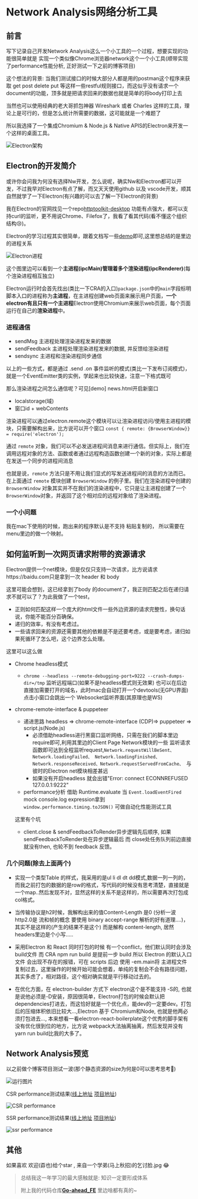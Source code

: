 # **Network Analysis网络分析工具**

## **前言**

写下记录自己开发Network Analysis这么一个小工具的一个过程，想要实现的功能很简单就是 实现一个类似像Chrome浏览器network这个一个小工具(顺带实现了performance性能分析, 正好测试一下之前的博客项目)

这个想法的背景: 当我们测试接口的时候大部分人都是用的postman这个程序来获取 get post delete put 等这样一些restful规则接口，而这似乎没有请求一个document的功能，顶多就是把请求回来的数据也就是简单的将body打印上去

当然也可以使用经典的老大哥抓包神器 Wireshark 或者 Charles 这样的工具，理论上是可行的，但是怎么统计所需要的数据，这可能就是一个难题了

所以我选择了一个集成Chromium & Node.js & Native APIS的Electron来开发一个这样的桌面工具。

![Electron架构](http://qiniu.mrshulan.xin/electron%E6%9E%B6%E6%9E%84.png)

## Electron的开发简介

或许你会问我为何没有选择Nw开发，怎么说呢，确实Nw和Electron都可以开发，不过我早对Electron有点了解，而又天天使用github 以及 vscode开发，顺其自然就学了一下Electron(有兴趣的可以去了解一下Electron的背景)

我在Electron的官网找见一个repo[httptoolkit-desktop](https://github.com/httptoolkit/httptoolkit-desktop) 功能有点强大，都可以支持curl的监听，更不用说Chrome、Filefox了，我看了看其代码(看不懂这个组织结构😢)。

Electron的学习过程其实很简单，跟着文档写一些[demo](https://github.com/Mrshulan/Electron_network/tree/master/demo)即可,这里想总结的是里边的进程关系

![Electron进程](http://qiniu.mrshulan.xin/electron%E8%BF%9B%E7%A8%8B.png)

这个图里边可以看到一个**主进程(ipcMain)**管理着多个**渲染进程(ipcRenderer)**(每个渲染进程相互独立)

Electron运行时会首先找出(类比一下CRA的入口)`package.json`中的`main`字段标明脚本入口的进程称为**主进程**，在主进程创建web页面来展示用户页面，**一个electron有且只有一个主进程**Electron使用Chromium来展示web页面，每个页面运行在自己的**渲染进程**中。

### 进程通信

- sendMsg 主进程处理渲染进程发来的数据
- sendFeedback 主进程处理渲染进程发来的数据, 并反馈给渲染进程
- sendsync  主进程和渲染进程同步通信

以上的一些方式，都是通过 .send .on 事件监听的模式(类比一下发布订阅模式)，就是一个EventEmitter类的实例，学起来也比较快速，注意一下格式既可

那么渲染进程之间怎么通信呢？可见[demo] news.html开启新窗口

- localstorage(域)
- 窗口id + webContents

渲染进程可以通过electron.remote这个模块可以让渲染进程访问/使用主进程的模块，只需要解构出来，比方说可以开个窗口 `const { remote: {BrowserWindow}} = require('electron');`

通过 `remote` 对象，我们可以不必发送进程间消息来进行通信。但实际上，我们在调用远程对象的方法、函数或者通过远程构造函数创建一个新的对象，实际上都是在发送一个同步的进程间消息

也就是说，`remote` 方法只是不用让我们显式的写发送进程间的消息的方法而已。在上面通过 `remote` 模块创建 `BrowserWindow` 的例子里。我们在渲染进程中创建的 `BrowserWindow` 对象其实并不在我们的渲染进程中，它只是让主进程创建了一个 `BrowserWindow`对象，并返回了这个相对应的远程对象给了渲染进程。

###  一个小问题

我在mac下使用的时候，跑出来的程序默认是不支持 粘贴复制的， 所以需要在menu里边的做一个映射。

## 如何监听到一次网页请求附带的资源请求

Electron提供一个net模块，但是仅仅只支持一次请求，比方说请求https://baidu.com只是拿到一次 header 和 body

这里可能会想到，这已经拿到了body 的document了，我正则匹配之后在递归请求不就可以了？为此我做了一个test，

- 正则如何匹配这样一个庞大的html文件一些外边资源的请求完整性，换句话说，你能不能百分百确保。
- 递归的效率，有没有考虑过。
- 一些请求回来的资源还需要其他的依赖是不是还要考虑，或是要考虑，递归如果死循环了怎么吧，这个边界怎么处理。

这里可以这么做

- Chrome headless模式

  - `chrome --headless --remote-debugging-port=9222 --crash-dumps-dir=/tmp` 监听远程端口(如果不是headless模式则无效果) 也可以在后边直接加需要打开的域名，此时mac会自动打开一个devtools(无GPU界面) 点击小窗口会跳出一个 Websocket监听界面(其原理也是WS)

- chrome-remote-interface & puppeteer

  - 递进思路 headless => chrome-remote-interface (CDP)=> puppeteer => script.js(Node.js)
    - 必须借助headless进行黑窗口监听网络，只需在我们的脚本里边require即可,利用其里边的Client Page Network模块的一些 监听请求函数即可达到全程监听request,`Network.requestWillBeSent、Network.loadingFailed、 Network.loadingFinished、 Network.responseReceived、Network.requestServedFromCache、 `与彼时的Electron net模块相差甚远
    - 如果没有开启headless 就会出错"Error: connect ECONNREFUSED 127.0.0.1:9222"
  - performance分析 借助 Runtime.evaluate 当 `Event.loadEventFired ` mock console.log expression拿到`window.performance.timing.toJSON()` 可做自动化性能测试工具

  这里有个坑

  - client.close & sendFeedbackToRender异步逻辑先后顺序, 如果sendFeedbackToRender处在异步逻辑最后 而 close处任务队列前边直接就没有then, 也轮不到 feedback 反馈。

### 几个问题(除去上面两个)

- 实现一个类型Table 的样式，我采用的是ul li dl dt dd模式,数据一列一列的，而我之前打包的数据的是row的格式，写代码的时候没有思考清楚，直接就是一个map..然后发现不对，显然这样的关系不是这样的，所以需要再次打包成col格式。
- 当传输协议是h2时候，我解构出来的值Content-Length 是0 (分析一波 http2.0是 流和帧的概念 要使用 binary accept-range 解析的好有道理….)， 其实不是这样的(产生的结果不是这个) 而是解构 content-length, 居然headers里边是个小写…..

- 采用Electron 和 React 同时打包的时候 有一个conflict，他们默认同时会涉及build文件 而 CRA npm run build 是提前一步 build 所以 Electron 的默认入口文件 会出现不存在的报错，可在 scripts 后边 使用 -em.main将 主进程文件复制过去，这里操作的时候开始可能会想着，单纯的复制会不会有路径问题，其实多虑了，相对路径，这个相对确实就是平行移动过去的。
- 在优化方面，在 electron-builder 方式下 electron这个是不能支持 -S的, 也就是说他必须是-D安装，原因很简单，Electron打包的时候会默认把dependencies打进去，而这恰好就是一个优化点，能dev的一定要dev。打包后的压缩体积依旧比较大…,Electron 基于 Chromium和Node, 也就是他两必须打包进去..., 本来想看一看electron-react-boilerplate这个优秀的脚手架有没有优化很到位的地方，比方说 webpack大法抽离抽离，然后发现并没有 yarn run build比我的大多了。

## Network Analysis预览

以之前做个博客项目测试一波(那个静态资源的size为何是0可以思考思考🤔)

![运行图片](http://qiniu.mrshulan.xin/networkanalysis%E8%BF%90%E8%A1%8C%E5%9B%BE.png)

CSR performance测试结果([线上地址](http://mrshulan.xin/blog/) [项目地址](https://github.com/Mrshulan/Muti_ShareBlog_FE))

![CSR performance](http://qiniu.mrshulan.xin/networkblog%E6%B5%8B%E8%AF%95.png)

SSR performance测试结果([线上地址](http://mrshulan.xin/blogssr/) [项目地址](https://github.com/Mrshulan/Muti_ShareBlog_SSR))

![ssr performance](http://qiniu.mrshulan.xin/networkblogssr%E6%B5%8B%E8%AF%95.png)

## 其他

如果喜欢 欢迎(孬也)给个star , 来自一个学弟(马上秋招)的乞讨脸.jpg 😂

> 总结我这一年学习的最大感触就是: 知识一定要形成体系
>
> 附上我的代码仓库[**Go-ahead_FE**](https://github.com/Mrshulan/Go-ahead_FE) 里边啥都有真的~